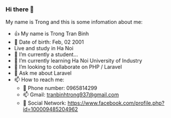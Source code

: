 ### Hi there 👋
My name is Trong and this is some infomation about me:
- 👍 My name is Trong Tran Binh 
- 📅 Date of birth: Feb, 02 2001
- Live and study in Ha Noi
- 🔭 I’m currently a student...
- 🌱 I’m currently learning Ha Noi University of Industry
- 👯 I’m looking to collaborate on PHP / Laravel
- 💬 Ask me about Laravel
- 📫 How to reach me:
  + 📱 Phone number: 0965814299
  + 📫 Gmail: tranbinhtrong937@gmail.com
  + 👨‍ Social Network: https://www.facebook.com/profile.php?id=100009485204962
